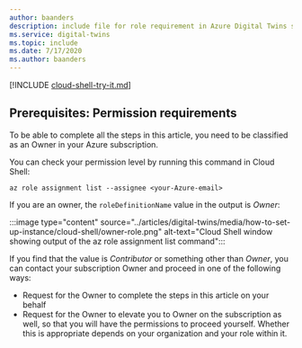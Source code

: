 ```yaml
---
author: baanders
description: include file for role requirement in Azure Digital Twins setup
ms.service: digital-twins
ms.topic: include
ms.date: 7/17/2020
ms.author: baanders
---
```


[!INCLUDE [cloud-shell-try-it.md](cloud-shell-try-it.md)]

## Prerequisites: Permission requirements

To be able to complete all the steps in this article, you need to be classified as an Owner in your Azure subscription. 

You can check your permission level by running this command in Cloud Shell:

```azurecli-interactive
az role assignment list --assignee <your-Azure-email>
```

If you are an owner, the `roleDefinitionName` value in the output is *Owner*:

:::image type="content" source="../articles/digital-twins/media/how-to-set-up-instance/cloud-shell/owner-role.png" alt-text="Cloud Shell window showing output of the az role assignment list command":::

If you find that the value is *Contributor* or something other than *Owner*, you can contact your subscription Owner and proceed in one of the following ways:
* Request for the Owner to complete the steps in this article on your behalf
* Request for the Owner to elevate you to Owner on the subscription as well, so that you will have the permissions to proceed yourself. Whether this is appropriate depends on your organization and your role within it.
